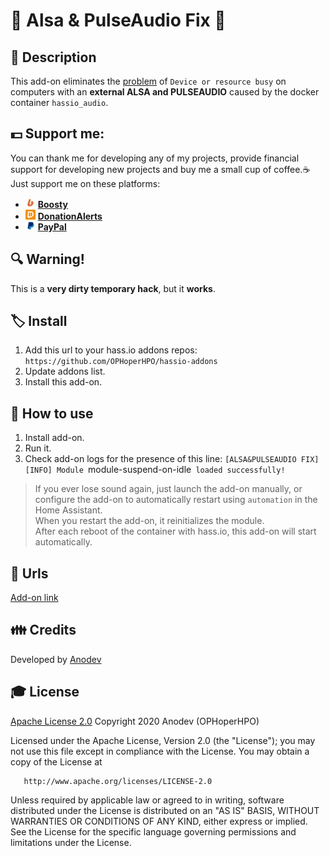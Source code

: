 # 🥧 Alsa & PulseAudio Fix 🥧

## 📄 Description
This add-on eliminates the [problem](https://github.com/home-assistant/audio/issues/12) of ``Device or resource busy`` on computers with an **external ALSA and PULSEAUDIO** caused by the docker container ```hassio_audio```.

## 💵 Support me:  
  You can thank me for developing any of my projects, provide financial support for developing new projects and buy me a small cup of coffee.☕ \
  Just support me on these platforms:
  * ![](https://github.com/OPHoperHPO/OPHoperHPO/raw/master/assets/imgs/boosty_logo.jpeg) [**Boosty**](https://boosty.to/anodev)
  * ![](https://github.com/OPHoperHPO/OPHoperHPO/raw/master/assets/imgs/donationalerts_logo.png) [**DonationAlerts**](https://www.donationalerts.com/r/anodev_development)
  * ![](https://github.com/OPHoperHPO/OPHoperHPO/raw/master/assets/imgs/paypal_logo.jpg) [**PayPal**](https://paypal.me/anodev)

## 🔍 Warning!
This is a **very dirty temporary hack**, but it **works**.

## 🏷 Install
1. Add this url to your hass.io addons repos: \
`https://github.com/OPHoperHPO/hassio-addons`
2. Update addons list.
3. Install this add-on.

## 🧰 How to use
1. Install add-on.
2. Run it.
3. Check add-on logs for the presence of this line: `[ALSA&PULSEAUDIO FIX][INFO] Module `module-suspend-on-idle` loaded successfully!`
> If you ever lose sound again, just launch the add-on manually, or configure the add-on to automatically restart using `automation` in the Home Assistant. \
> When you restart the add-on, it reinitializes the module. \
> After each reboot of the container with hass.io, this add-on will start automatically.

## 🧷 Urls
[Add-on link](https://github.com/OPHoperHPO/hassio-addons/tree/master/pulseaudio_fix)

## 👪 Credits
Developed by [Anodev](https://github.com/OPHoperHPO)

## 🎓 License
   [Apache License 2.0](https://github.com/OPHoperHPO/hassio-addons/blob/master/pulseaudio_fix/LICENSE.md)
   Copyright 2020 Anodev (OPHoperHPO)

   Licensed under the Apache License, Version 2.0 (the "License");
   you may not use this file except in compliance with the License.
   You may obtain a copy of the License at

       http://www.apache.org/licenses/LICENSE-2.0

   Unless required by applicable law or agreed to in writing, software
   distributed under the License is distributed on an "AS IS" BASIS,
   WITHOUT WARRANTIES OR CONDITIONS OF ANY KIND, either express or implied.
   See the License for the specific language governing permissions and
   limitations under the License.
